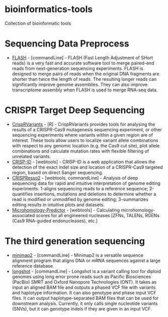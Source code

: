 # bioinformatics-tools
Collection of bioinformatic tools

# Sequencing Data Preprocess
- [FLASH](https://ccb.jhu.edu/software/FLASH/) - [commandLine] - FLASH (Fast Length Adjustment of SHort reads) is a very fast and accurate software tool to merge paired-end reads from next-generation sequencing experiments. FLASH is designed to merge pairs of reads when the original DNA fragments are shorter than twice the length of reads. The resulting longer reads can significantly improve genome assemblies. They can also improve transcriptome assembly when FLASH is used to merge RNA-seq data.


# CRISPR Target Deep Sequencing
- [CrispRVariants](http://www.bioconductor.org/packages/release/bioc/html/CrispRVariants.html) - [R] - CrispRVariants provides tools for analysing the results of a CRISPR-Cas9 mutagenesis sequencing experiment, or other sequencing experiments where variants within a given region are of interest. These tools allow users to localize variant allele combinations with respect to any genomic location (e.g. the Cas9 cut site), plot allele combinations and calculate mutation rates with flexible filtering of unrelated variants.
- [CRISP-ID](http://crispid.gbiomed.kuleuven.be) - [webtools] - CRISP-ID is a web application that allows the detection of the exact indel size and location of a CRISPR-Cas9 targeted region, based on direct Sanger sequencing. 
- [CRISPResso2](https://github.com/pinellolab/CRISPResso2) - [webtools, commandLine] - Analysis of deep sequencing data for rapid and intuitive interpretation of genome editing experiments. 1-aligns sequencing reads to a reference sequence; 2-quantifies insertions, mutations and deletions to determine whether a read is modified or unmodified by genome editing; 3-summarizes editing results in intuitive plots and datasets.
- [Microhomology-Predictor](http://www.rgenome.net/mich-calculator/) - [webtools] - Calculating microhomology-associated scores for all engineered nucleases [ZFNs, TALENs, RGENs (Cas9 RNA-guided endonucleases), etc.]

# The third generation sequencing
- [minimap2](https://github.com/lh3/minimap2) - [commandLine] - Minimap2 is a versatile sequence alignment program that aligns DNA or mRNA sequences against a large reference database.
- [longshot](https://github.com/pjedge/longshot) - [commandLine] - 
Longshot is a variant calling tool for diploid genomes using long error prone reads such as Pacific Biosciences (PacBio) SMRT and Oxford Nanopore Technologies (ONT). It takes as input an aligned BAM file and outputs a phased VCF file with variants and haplotype information. It can also genotype and phase input VCF files. It can output haplotype-separated BAM files that can be used for downstream analysis. Currently, it only calls single nucleotide variants (SNVs), but it can genotype indels if they are given in an input VCF.
